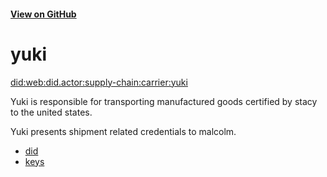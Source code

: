#### [View on GitHub](https://github.com/w3c-ccg/did.actor/tree/master/supply-chain/carrier/yuki/)

# yuki

[did:web:did.actor:supply-chain:carrier:yuki](https://did-web.web.app/api/v1/identifiers/did:web:did.actor:supply-chain:carrier:yuki)

Yuki is responsible for transporting manufactured goods certified by stacy to the united states.

Yuki presents shipment related credentials to malcolm.

- [did](./did.json)
- [keys](./keys.json)
